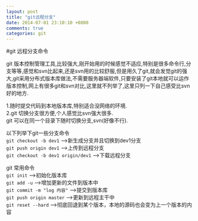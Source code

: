 ```yaml
---
layout: post
title: "git远程分支"
date: 2014-07-01 23:10:10 +0800
comments: true
categories: git
---
```


#git 远程分支命令

git 版本控制管理工具,比较强大,刚开始用的时候感觉不适应,特别是很多命令行,分支等等,感觉和svn比起来,还是svn用的比较舒服,但是用久了git,就会发觉git的强大,git采用分布式版本库做法,不需要服务器端软件,只要安装了git本地就可以运作版本控制,网上有很多git和svn对比,这里就不列举了,这里只列一下自己感受比svn好的地方.  

1.随时提交代码到本地版本库,特别适合没网络的环境.  
2.git 切换分支很方便,个人感觉比svn强大很多.  
git 可以在同一个目录下随时切换分支,svn(好像不行).  

以下列举下git一些分支命令  
`git checkout -b dev1` -->新生成分支并且切换到dev1分支  
`git push origin dev1` -->上传到远程分支  
`git checkout -b dev1 origin/dev1` -->下载远程分支  


git 常用命令  
`git init` -->初始化版本库  
`git add -u` -->增加更新的文件到版本中  
`git commit -m "log 内容"` -->提交到版本库  
`git push origin master` -->更新到远程主干中  
`git reset --hard` -->彻底回退到某个版本，本地的源码也会变为上一个版本的内容  
  


